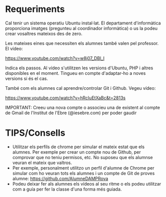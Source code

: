 # Requeriments

Cal tenir un sistema operatiu Ubuntu instal·lat. El departament d'informàtica proporciona imatges (pregunteu al coordinador informàtica) o us la podeu crear vosaltres mateixos des de zero.

Les mateixes eines que necessiten els alumnes també valen pel professor. El vídeo:

https://www.youtube.com/watch?v=w8j07_DBl_I

Indica els passos. Al vídeo s'utilitzen les versions d'Ubuntu, PHP i altres disponibles en el moment. Tingueu en compte d'adaptar-ho a noves versions si és el cas.

També com els alumnes cal aprendre/controlar Git i Github. Vegeu vídeo:

https://www.youtube.com/watch?v=hRcIuEtXaBc&t=2813s

IMPORTANT: Creeu una nova compte o associeu una de existent al compte de Gmail de l'Institut de l'Ebre (@iesebre.com) per poder gaudir 

# TIPS/Consells

- Utilitzar els perfils de chrome per simular el mateix estat que els alumnes. Per exemple per crear un compte nou de Github, per comprovar que no teniu permisos, etc. No suposeu que els alumnse veuran el mateix que valtros.
- Per exemple, personalment utilitzo un perfil d'alumne de Chrome per simular com ho veuran tots els alumnes i un compte de Git de proves alumne: https://github.com/AlumneDAMPRova
- Podeu deixar fer als alumnes els vídeos al seu ritme o els podeu utilitzar com a guía per fer la classe d'una forma més guiada.
